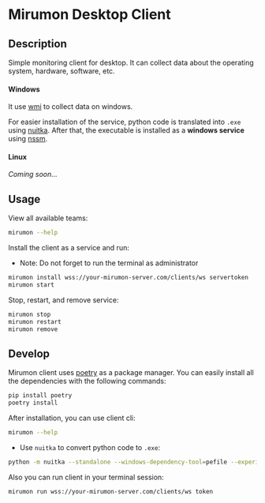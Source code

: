 # Mirumon Desktop Client

## Description

Simple monitoring client for desktop. It can collect data about the operating system, hardware, software, etc.

#### Windows  

It use [wmi](http://timgolden.me.uk/python/wmi/index.html) to collect data on windows.

For easier installation of the service, python code is translated into `.exe` using [nuitka](https://github.com/Nuitka/Nuitka).
After that, the executable is installed as a **windows service** using [nssm](https://nssm.cc/).

#### Linux

*Coming soon...*

## Usage

View all available teams:

```bash
mirumon --help
```

Install the client as a service and run:

* Note: Do not forget to run  the terminal as administrator
```bash
mirumon install wss://your-mirumon-server.com/clients/ws servertoken
mirumon start
```

Stop, restart, and remove service:
 
```bash
mirumon stop
mirumon restart
mirumon remove
```

## Develop
Mirumon client uses [poetry](https://github.com/python-poetry/poetry) as a package manager. 
You can easily install all the dependencies with the following commands:

```bash
pip install poetry
poetry install
```

After installation, you can use client cli:

```bash
mirumon --help
```
* Use `nuitka` to convert python code to `.exe`:

```bash
python -m nuitka --standalone --windows-dependency-tool=pefile --experimental=use_pefile_recurse --experimental=use_pefile_fullrecurse --follow-imports  --mingw64 --show-progress .\mirumon\cli\mirumon.py
```

Also you can run client in your terminal session:
```bash
mirumon run wss://your-mirumon-server.com/clients/ws token
```